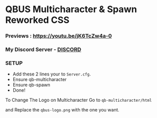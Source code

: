 # QBUS Multicharacter & Spawn Reworked CSS

### Previews : https://youtu.be/jK6TcZw4a-0

### My Discord Server - [DISCORD](https://discord.gg/jSDMuNjpuw)

### SETUP 
- Add these 2 lines your to `Server.cfg`.
- Ensure qb-multicharacter 
- Ensure qb-spawn
- Done!

To Change The Logo on Multicharacter Go to `qb-multicharacter/html`

and Replace the `qbus-logo.png` with the one you want.
